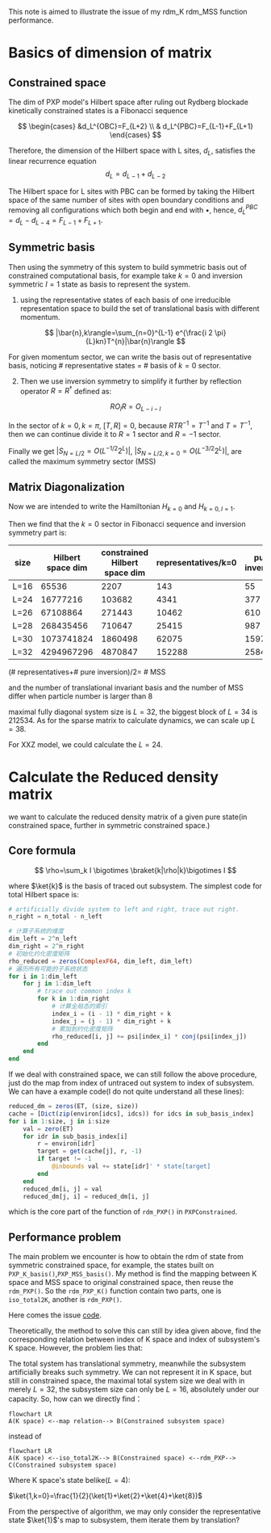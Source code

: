 This note is aimed to illustrate the issue of my rdm_K rdm_MSS function performance.

# Basics of dimension of matrix
## Constrained space
The dim of PXP model's Hilbert space after ruling out Rydberg blockade kinetically constrained states is a Fibonacci sequence

$$
\begin{cases}
&d_L^{OBC}=F_{L+2} \\
& d_L^{PBC}=F_{L-1}+F_{L+1}
\end{cases}
$$

Therefore, the dimension of the Hilbert space with L sites, $d_L$, satisfies the linear recurrence equation
$$
d_L = d_{L−1} + d_{L−2}
$$

The Hilbert space for L sites with PBC can be formed by taking the Hilbert space of the same number of sites with open boundary conditions and removing all configurations which both begin and end with •, hence, $d^{PBC}_L = d_L − d_{L−4}= F_{L−1} + F_{L+1}$.

## Symmetric basis

Then using the symmetry of this system to build symmetric basis out of constrained computational basis, for example take $k=0$ and inversion symmetric $I=1$ state as basis to represent the system.

1. using the representative states of each basis of one irreducible representation space to build the set of translational basis with different momentum.

$$
|\bar{n},k\rangle=\sum_{n=0}^{L-1} e^{\frac{i 2 \pi}{L}kn}T^{n}|\bar{n}\rangle
$$

For given momentum sector, we can write the basis out of representative basis, noticing \# representative states = # basis of $k=0$ sector.


2. Then we use inversion symmetry to simplify it further by reflection operator $R=R^{\dagger}$ defined as:

$$
RO_l R=O_{L-i-l}
$$

In the sector of $k=0, k=\pi$, $[T,R]=0$, because $RTR^{-1}=T^{-1}$ and $T=T^{-1}$, then we can continue divide it to $R=1$ sector and $R=-1$ sector.  

Finally we get $|S_{N=L/2}=O(L^{-1/2}2^L)|$, $|S_{N=L/2,k=0}=O(L^{-3/2}2^L)|$, are called the maximum symmetry sector (MSS)


## Matrix Diagonalization
Now we are intended to write the Hamiltonian $H_{k=0}$ and $H_{k=0,I=1}$. 

Then we find that the $k=0$ sector in Fibonacci sequence and inversion symmetry part is:

|size|Hilbert space dim|constrained Hilbert space dim|representatives/k=0|pure inversion|k=0,R=1 MSS|
|----|----|----|----|----|----|
|L=16 |65536|2207  |143 |55|99|
|L=24 |16777216|103682|4341  |377 |2359|
|L=26 |67108864|271443|10462 |610 |5536|
|L=28 |268435456|710647|25415 |987 |13201|
|L=30 |1073741824|1860498|62075 |1597 |  31836|
|L=32 |4294967296|4870847|152288 | 2584 |77436|

(# representatives+# pure inversion)/2= # MSS

and the number of translational invariant basis and the number of MSS differ when particle number is larger than 8

maximal fully diagonal system size is $L=32$, the biggest block of $L=34$ is 212534. As for the sparse matrix to calculate dynamics, we can scale up $L=38$.

For XXZ model, we could calculate the $L=24$.

# Calculate the Reduced density matrix

we want to calculate the reduced density matrix of a given pure state(in constrained space, further in symmetric constrained space.)
## Core formula
$$
\rho=\sum_k I \bigotimes \braket{k|\rho|k}\bigotimes I
$$

where $\ket{k}$ is the basis of traced out subsystem. The simplest code for total Hilbert space is:

```julia
# artificially divide system to left and right, trace out right.
n_right = n_total - n_left

# 计算子系统的维度
dim_left = 2^n_left
dim_right = 2^n_right
# 初始化约化密度矩阵
rho_reduced = zeros(ComplexF64, dim_left, dim_left)
# 遍历所有可能的子系统状态
for i in 1:dim_left
    for j in 1:dim_left
        # trace out common index k
        for k in 1:dim_right
            # 计算全局态的索引
            index_i = (i - 1) * dim_right + k
            index_j = (j - 1) * dim_right + k
            # 累加到约化密度矩阵
            rho_reduced[i, j] += psi[index_i] * conj(psi[index_j])
        end
    end
end
```

If we deal with constrained space, we can still follow the above procedure, just do the map from index of untraced out system to index of subsystem. We can have a example code(I do not quite understand all these lines):

```julia
reduced_dm = zeros(ET, (size, size))
cache = [Dict(zip(environ[idcs], idcs)) for idcs in sub_basis_index]
for i in 1:size, j in i:size
    val = zero(ET)
    for idr in sub_basis_index[i]
        r = environ[idr]
        target = get(cache[j], r, -1)
        if target != -1
            @inbounds val += state[idr]' * state[target]
        end
    end
    reduced_dm[i, j] = val
    reduced_dm[j, i] = reduced_dm[i, j]
```
which is the core part of the function of `rdm_PXP()` in `PXPConstrained`.

## Performance problem

The main problem we encounter is how to obtain the rdm of state from symmetric constrained space, for example, the states built on `PXP_K_basis()`,`PXP_MSS_basis()`. My method is find the mapping between K space and MSS space to original constrained space, then reuse the  `rdm_PXP()`. So the `rdm_PXP_K()` function contain two parts, one is `iso_total2K`, another is `rdm_PXP()`.

Here comes the issue [code](https://github.com/zzh-cycling/PXPConstrained/issues/3).

Theoretically, the method to solve this can still by idea given above, find the corresponding relation between index of K space and index of subsystem's K space. However, the problem lies that:

The total system has translational symmetry, meanwhile the subsystem artificially breaks such symmetry. We can not represent it in K space, but still in constrained space, the maximal total system size we deal with in merely $L=32$, the subsystem size can only be $L=16$, absolutely under our capacity. So, how can we directly find：

```mermaid
flowchart LR
A(K space) <--map relation--> B(Constrained subsystem space) 
```

instead of 

```mermaid
flowchart LR
A(K space) <--iso_total2K--> B(Constrained space) <--rdm_PXP--> C(Constrained subsystem space)
```

Where K space's state belike($L=4$):

$\ket{1,k=0}=\frac{1}{2}(\ket{1}+\ket{2}+\ket{4}+\ket{8})$

From the perspective of algorithm, we may only consider the representative state $\ket{1}$'s map to subsystem, them iterate them by translation?
